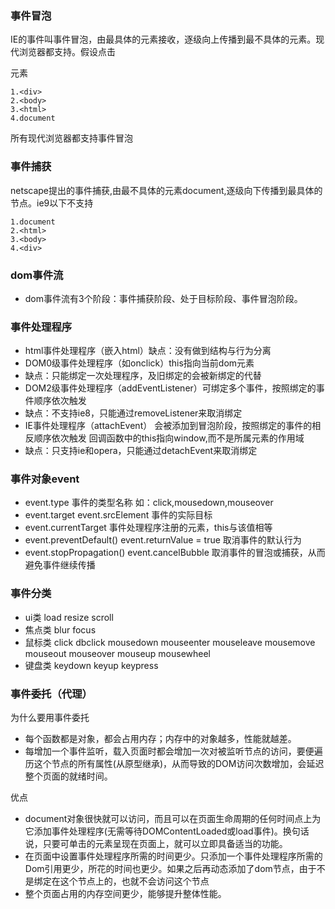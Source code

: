 
### 事件冒泡
    
IE的事件叫事件冒泡，由最具体的元素接收，逐级向上传播到最不具体的元素。现代浏览器都支持。假设点击<div>元素

    1.<div>
    2.<body>
    3.<html>
    4.document
    
所有现代浏览器都支持事件冒泡
    
### 事件捕获

netscape提出的事件捕获,由最不具体的元素document,逐级向下传播到最具体的节点。ie9以下不支持

    1.document
    2.<html>
    3.<body>
    4.<div>
    
### dom事件流

* dom事件流有3个阶段：事件捕获阶段、处于目标阶段、事件冒泡阶段。
    
### 事件处理程序

* html事件处理程序（嵌入html）缺点：没有做到结构与行为分离
* DOM0级事件处理程序（如onclick）this指向当前dom元素 
* 缺点：只能绑定一次处理程序，及旧绑定的会被新绑定的代替
* DOM2级事件处理程序（addEventListener）可绑定多个事件，按照绑定的事件顺序依次触发
* 缺点：不支持ie8，只能通过removeListener来取消绑定
* IE事件处理程序（attachEvent） 会被添加到冒泡阶段，按照绑定的事件的相反顺序依次触发  回调函数中的this指向window,而不是所属元素的作用域
* 缺点：只支持ie和opera，只能通过detachEvent来取消绑定

### 事件对象event
* event.type 事件的类型名称 如：click,mousedown,mouseover 
* event.target event.srcElement 事件的实际目标
* event.currentTarget 事件处理程序注册的元素，this与该值相等
* event.preventDefault() event.returnValue = true 取消事件的默认行为
* event.stopPropagation() event.cancelBubble 取消事件的冒泡或捕获，从而避免事件继续传播

### 事件分类
* ui类 load resize scroll
* 焦点类 blur focus
* 鼠标类 click dbclick mousedown mouseenter mouseleave mousemove mouseout mouseover mouseup mousewheel
* 键盘类 keydown keyup keypress

### 事件委托（代理）

为什么要用事件委托

* 每个函数都是对象，都会占用内存；内存中的对象越多，性能就越差。
* 每增加一个事件监听，载入页面时都会增加一次对被监听节点的访问，要便遍历这个节点的所有属性(从原型继承)，从而导致的DOM访问次数增加，会延迟整个页面的就绪时间。

优点

* document对象很快就可以访问，而且可以在页面生命周期的任何时间点上为它添加事件处理程序(无需等待DOMContentLoaded或load事件)。换句话说，只要可单击的元素呈现在页面上，就可以立即具备适当的功能。
* 在页面中设置事件处理程序所需的时间更少。只添加一个事件处理程序所需的Dom引用更少，所花的时间也更少。如果之后再动态添加了dom节点，由于不是绑定在这个节点上的，也就不会访问这个节点
* 整个页面占用的内存空间更少，能够提升整体性能。
    